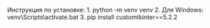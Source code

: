 Инструкция по установке:
    1. python -m venv venv
    2. Для Windows:
        venv\Scripts\activate.bat
    3. pip install customtkinter==5.2.2